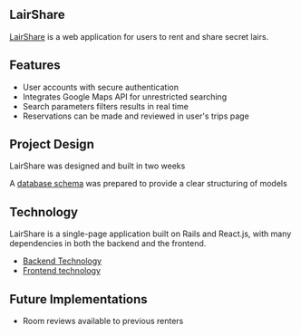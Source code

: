 ## LairShare

[LairShare](https://www.lairshare.xyz) is a web application for users to rent and share secret lairs.


## Features

- User accounts with secure authentication
- Integrates Google Maps API for unrestricted searching
- Search parameters filters results in real time
- Reservations can be made and reviewed in user's trips page


## Project Design

LairShare was designed and built in two weeks


A [database schema](./readme/schema.md) was prepared to provide a clear structuring of models


## Technology

LairShare is a single-page application built on Rails and React.js, with many dependencies in both the backend and the frontend.

- [Backend Technology](./readme/backend.md)
- [Frontend technology](./readme/frontend.md)

## Future Implementations

- Room reviews available to previous renters
